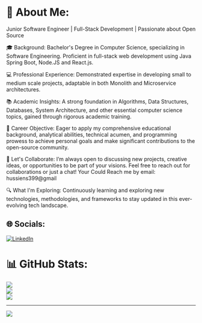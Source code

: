 # 💫 About Me:
Junior Software Engineer | Full-Stack Development | Passionate about Open Source

🎓 Background: Bachelor's Degree in Computer Science, specializing in Software Engineering. Proficient in full-stack web development using Java Spring Boot, Node.JS and React.js.

💻 Professional Experience: Demonstrated expertise in developing small to medium scale projects, adaptable in both Monolith and Microservice architectures.

📚 Academic Insights: A strong foundation in Algorithms, Data Structures, Databases, System Architecture, and other essential computer science topics, gained through rigorous academic training.

🌟 Career Objective: Eager to apply my comprehensive educational background, analytical abilities, technical acumen, and programming prowess to achieve personal goals and make significant contributions to the open-source community.

🤝 Let's Collaborate: I’m always open to discussing new projects, creative ideas, or opportunities to be part of your visions. Feel free to reach out for collaborations or just a chat!
Your Could Reach me by email: hussiens399@gmail

🔍 What I'm Exploring: Continuously learning and exploring new technologies, methodologies, and frameworks to stay updated in this ever-evolving tech landscape.



## 🌐 Socials:
[![LinkedIn](https://img.shields.io/badge/LinkedIn-%230077B5.svg?logo=linkedin&logoColor=white)](https://www.linkedin.com/in/hussiensayed14/) 


# 📊 GitHub Stats:
![](https://github-readme-stats.vercel.app/api?username=HussienSayed14&theme=dark&hide_border=false&include_all_commits=false&count_private=false)<br/>
![](https://github-readme-streak-stats.herokuapp.com/?user=HussienSayed14&theme=dark&hide_border=false)<br/>
![](https://github-readme-stats.vercel.app/api/top-langs/?username=HussienSayed14&theme=dark&hide_border=false&include_all_commits=false&count_private=false&layout=compact)

---
[![](https://visitcount.itsvg.in/api?id=HussienSayed14&icon=0&color=0)](https://visitcount.itsvg.in)

<!-- Proudly created with GPRM ( https://gprm.itsvg.in ) -->
